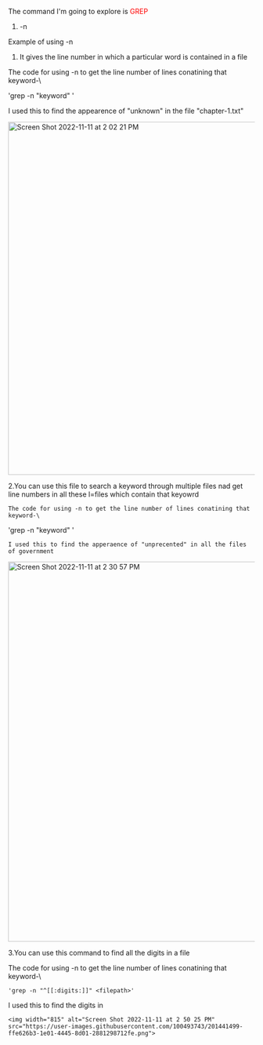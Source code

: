 
The command I'm going to explore is <span style="color: red;">GREP</span> 

1. -n

Example of using -n

  1. It gives the line number in which a particular word is contained in a file

  The code for using -n to get the line number of lines conatining that keyword-\
  
  'grep -n "keyword" <filepath>'
  
  I used this to find the appearence of "unknown" in the file "chapter-1.txt"
  
  
 <img width="720" alt="Screen Shot 2022-11-11 at 2 02 21 PM" src="https://user-images.githubusercontent.com/100493743/201440008-0a77db25-4531-4b17-beed-403b76bbe3a6.png">

  2.You can use this file to search a keyword through multiple files nad get line numbers in all these l=files which contain that keyowrd
  
    The code for using -n to get the line number of lines conatining that keyword-\
  'grep -n "keyword" <filepath>'
  
    I used this to find the apperaence of "unprecented" in all the files of government
  
 <img width="775" alt="Screen Shot 2022-11-11 at 2 30 57 PM" src="https://user-images.githubusercontent.com/100493743/201439901-d0bee16c-754f-451c-8857-76e365f54915.png">
  
  
  3.You can use this command to find all the digits in a file
  
  The code for using -n to get the line number of lines conatining that keyword-\
  
    'grep -n "^[[:digits:]]" <filepath>'
  
  I used this to find the digits in 
  

    <img width="815" alt="Screen Shot 2022-11-11 at 2 50 25 PM" src="https://user-images.githubusercontent.com/100493743/201441499-ffe626b3-1e01-4445-8d01-2881298712fe.png">

  
  
  
